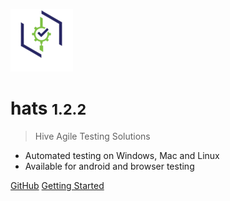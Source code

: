 ![logo](_media/icon.png)

# hats <small>1.2.2</small>

> Hive Agile Testing Solutions

- Automated testing on Windows, Mac and Linux
- Available for android and browser testing

[GitHub](https://github.com/younglim/hats-ci/)
[Getting Started](#about-hats)
